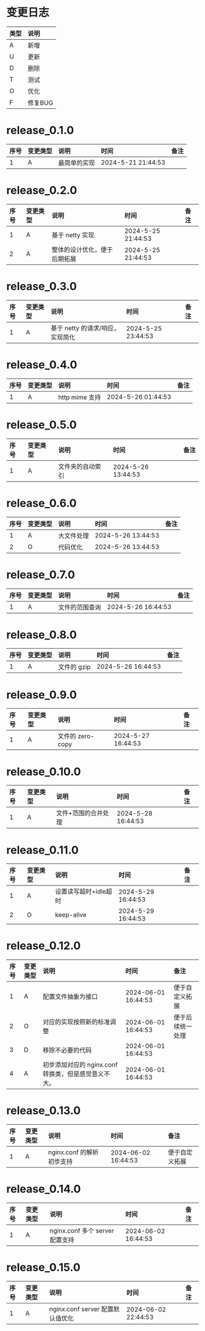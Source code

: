 # 变更日志

| 类型 | 说明 |
|:----|:----|
| A | 新增 |
| U | 更新 |
| D | 删除 |
| T | 测试 |
| O | 优化 |
| F | 修复BUG |

# release_0.1.0

| 序号 | 变更类型 | 说明     | 时间                 | 备注 |
|:---|:---|:-------|:-------------------|:--|
| 1 | A | 最简单的实现 | 2024-5-21 21:44:53 | |


# release_0.2.0

| 序号 | 变更类型 | 说明             | 时间                 | 备注 |
|:---|:---|:---------------|:-------------------|:--|
| 1  | A | 基于 netty 实现    | 2024-5-25 21:44:53 | |
| 2  | A | 整体的设计优化，便于后期拓展 | 2024-5-25 21:44:53 | |

# release_0.3.0

| 序号 | 变更类型 | 说明                   | 时间                 | 备注 |
|:---|:---|:---------------------|:-------------------|:--|
| 1  | A | 基于 netty 的请求/响应，实现简化 | 2024-5-25 23:44:53 | |

# release_0.4.0

| 序号 | 变更类型 | 说明           | 时间                 | 备注 |
|:---|:---|:-------------|:-------------------|:--|
| 1  | A | http mime 支持 | 2024-5-26 01:44:53 | |

# release_0.5.0

| 序号 | 变更类型 | 说明       | 时间                 | 备注 |
|:---|:---|:---------|:-------------------|:--|
| 1  | A | 文件夹的自动索引 | 2024-5-26 13:44:53 | |

# release_0.6.0

| 序号 | 变更类型 | 说明    | 时间                 | 备注 |
|:---|:-----|:------|:-------------------|:--|
| 1  | A    | 大文件处理 | 2024-5-26 13:44:53 | |
| 2  | O    | 代码优化  | 2024-5-26 13:44:53 | |

# release_0.7.0

| 序号 | 变更类型 | 说明      | 时间                 | 备注 |
|:---|:-----|:--------|:-------------------|:--|
| 1  | A    | 文件的范围查询 | 2024-5-26 16:44:53 | |


# release_0.8.0

| 序号 | 变更类型 | 说明       | 时间                 | 备注 |
|:---|:-----|:---------|:-------------------|:--|
| 1  | A    | 文件的 gzip | 2024-5-26 16:44:53 | |

# release_0.9.0

| 序号 | 变更类型 | 说明            | 时间                 | 备注 |
|:---|:-----|:--------------|:-------------------|:--|
| 1  | A    | 文件的 zero-copy | 2024-5-27 16:44:53 | |

# release_0.10.0

| 序号 | 变更类型 | 说明         | 时间                 | 备注 |
|:---|:-----|:-----------|:-------------------|:--|
| 1  | A    | 文件+范围的合并处理 | 2024-5-28 16:44:53 | |

# release_0.11.0

| 序号 | 变更类型 | 说明            | 时间                 | 备注 |
|:---|:-----|:--------------|:-------------------|:--|
| 1  | A    | 设置读写超时+idle超时 | 2024-5-29 16:44:53 | |
| 2  | O    | keep-alive    | 2024-5-29 16:44:53 | |

# release_0.12.0

| 序号 | 变更类型 | 说明                               | 时间                  | 备注       |
|:---|:-----|:---------------------------------|:--------------------|:---------|
| 1  | A    | 配置文件抽象为接口                        | 2024-06-01 16:44:53 | 便于自定义拓展  |
| 2  | O    | 对应的实现按照新的标准调整                    | 2024-06-01 16:44:53 | 便于后续统一处理 |
| 3  | D    | 移除不必要的代码                         | 2024-06-01 16:44:53 |  |
| 4  | A    | 初步添加对应的 nginx.conf 转换类，但是感觉意义不大。 | 2024-06-01 16:44:53 |  |

# release_0.13.0

| 序号 | 变更类型 | 说明                 | 时间                  | 备注       |
|:---|:-----|:-------------------|:--------------------|:---------|
| 1  | A    | nginx.conf 的解析初步支持 | 2024-06-02 16:44:53 | 便于自定义拓展  |

# release_0.14.0

| 序号 | 变更类型 | 说明                        | 时间                  | 备注       |
|:---|:-----|:--------------------------|:--------------------|:---------|
| 1  | A    | nginx.conf 多个 server 配置支持 | 2024-06-02 16:44:53 |   |

# release_0.15.0

| 序号 | 变更类型 | 说明                        | 时间                  | 备注       |
|:---|:-----|:--------------------------|:--------------------|:---------|
| 1  | A    | nginx.conf server 配置默认值优化 | 2024-06-02 22:44:53 |   |